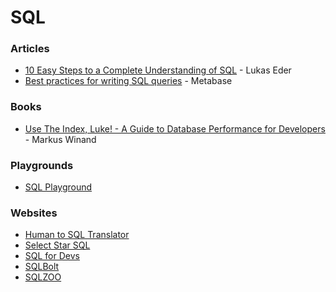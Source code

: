 # SQL

### Articles

* [10 Easy Steps to a Complete Understanding of SQL](https://blog.jooq.org/2016/03/17/10-easy-steps-to-a-complete-understanding-of-sql/) - Lukas Eder
* [Best practices for writing SQL queries](https://www.metabase.com/learn/building-analytics/sql-templates/sql-best-practices) - Metabase

### Books

* [Use The Index, Luke! - A Guide to Database Performance for Developers](https://use-the-index-luke.com/) - Markus Winand

### Playgrounds

* [SQL Playground](https://sql-playground.wizardzines.com/)

### Websites

* [Human to SQL Translator](https://www.sqltranslate.app/)
* [Select Star SQL](https://selectstarsql.com/)
* [SQL for Devs](https://sqlfordevs.com/)
* [SQLBolt](https://sqlbolt.com/)
* [SQLZOO](https://sqlzoo.net/wiki/SQL\_Tutorial)
